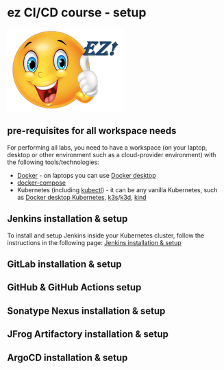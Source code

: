 # ez CI/CD course - setup
![ez logo](/resources/images/ez/ez-smiley-small-logo.png)
## pre-requisites for all workspace needs
For performing all labs, you need to have a workspace (on your laptop, desktop or other environment such as a cloud-provider environment) with the following tools/technologies:
- [Docker](https://www.docker.com/) - on laptops you can use [Docker desktop](https://www.docker.com/products/docker-desktop/)
- [docker-compose](https://docs.docker.com/compose/install/)
- Kubernetes (including [kubectl](https://kubernetes.io/docs/tasks/tools/#kubectl)) - it can be any vanilla Kubernetes, such as [Docker desktop Kubernetes](https://docs.docker.com/desktop/kubernetes/), [k3s](https://docs.k3s.io/installation)/[k3d](https://k3d.io/), [kind](https://kind.sigs.k8s.io/)

## Jenkins installation & setup
To install and setup Jenkins inside your Kubernetes cluster, follow the instructions in the following page:
[Jenkins installation & setup](jenkins-setup.md)

## GitLab installation & setup

## GitHub & GitHub Actions setup

## Sonatype Nexus installation & setup

## JFrog Artifactory installation & setup

## ArgoCD installation & setup
